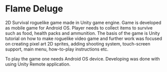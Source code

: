 # Flame Deluge

2D Survival roguelike game made in Unity game engine. Game is developed as mobile game for Android OS. Player needs to collect items to survive such as food, health packs and ammunition. The basis of the game is Unity tutorial on how to make roguelike video game and further work was focused on creating pixel art 2D sprites, adding shooting system, touch-screen support, main menu, how-to-play instructions etc.

To play the game one needs Android OS device. Developing was done with using Unity Remote application.
